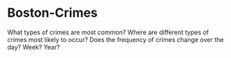 # Boston-Crimes
 What types of crimes are most common? Where are different types of crimes most likely to occur? Does the frequency of crimes change over the day? Week? Year?
